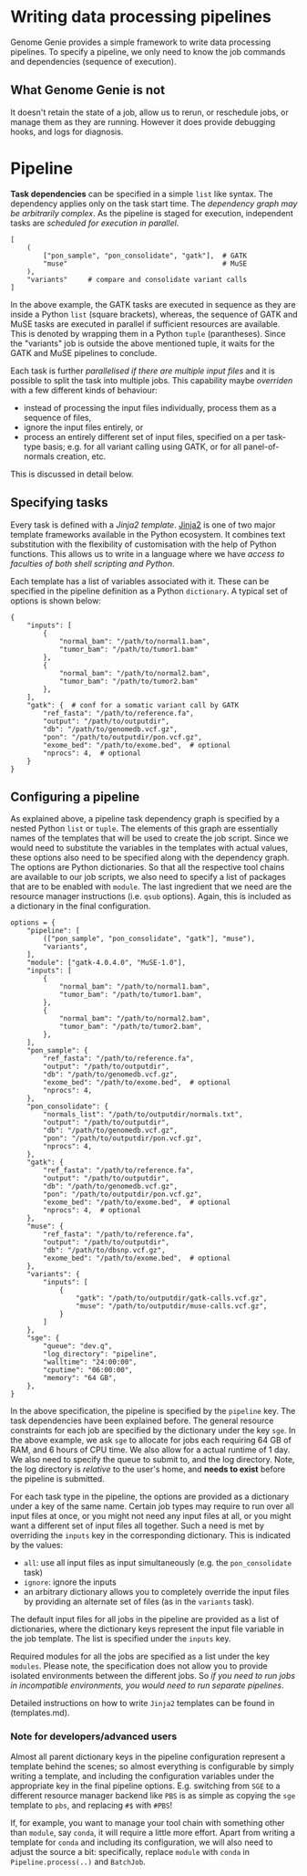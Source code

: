 # Writing data processing pipelines

Genome Genie provides a simple framework to write data processing
pipelines.  To specify a pipeline, we only need to know the job
commands and dependencies (sequence of execution).

## What Genome Genie is not

It doesn't retain the state of a job, allow us to rerun, or reschedule
jobs, or manage them as they are running.  However it does provide
debugging hooks, and logs for diagnosis.


# Pipeline

**Task dependencies** can be specified in a simple `list` like syntax.
The dependency applies only on the task start time.  The *dependency
graph may be arbitrarily complex*.  As the pipeline is staged for
execution, independent tasks are *scheduled for execution in
parallel*.

```
[
    (
        ["pon_sample", "pon_consolidate", "gatk"],  # GATK
        "muse"                                      # MuSE
    ),
    "variants"     # compare and consolidate variant calls
]
```

In the above example, the GATK tasks are executed in sequence as they
are inside a Python `list` (square brackets), whereas, the sequence of
GATK and MuSE tasks are executed in parallel if sufficient resources
are available.  This is denoted by wrapping them in a Python `tuple`
(parantheses).  Since the "variants" job is outside the above
mentioned tuple, it waits for the GATK and MuSE pipelines to conclude.

Each task is further *parallelised if there are multiple input files*
and it is possible to split the task into multiple jobs.  This
capability maybe *overriden* with a few different kinds of behaviour:

-   instead of processing the input files individually, process them as
    a sequence of files,
-   ignore the input files entirely, or
-   process an entirely different set of input files, specified on a per
    task-type basis; e.g. for all variant calling using GATK, or for all
    panel-of-normals creation, etc.

This is discussed in detail below.


## Specifying tasks

Every task is defined with a *Jinja2 template*.
[Jinja2](http://jinja.pocoo.org/docs/2.10/templates/) is one of two
major template frameworks available in the Python ecosystem.  It
combines text substitution with the flexibility of customisation with
the help of Python functions.  This allows us to write in a language
where we have *access to faculties of both shell scripting and
Python*.

Each template has a list of variables associated with it.  These can
be specified in the pipeline definition as a Python `dictionary`.  A
typical set of options is shown below:

```
{
    "inputs": [
        {
            "normal_bam": "/path/to/normal1.bam",
            "tumor_bam": "/path/to/tumor1.bam"
        },
        {
            "normal_bam": "/path/to/normal2.bam",
            "tumor_bam": "/path/to/tumor2.bam"
        },
    ],
    "gatk": {  # conf for a somatic variant call by GATK
        "ref_fasta": "/path/to/reference.fa",
        "output": "/path/to/outputdir",
        "db": "/path/to/genomedb.vcf.gz",
        "pon": "/path/to/outputdir/pon.vcf.gz",
        "exome_bed": "/path/to/exome.bed",  # optional
        "nprocs": 4,  # optional
    }
}
```


## Configuring a pipeline

As explained above, a pipeline task dependency graph is specified by a
nested Python `list` or `tuple`.  The elements of this graph are
essentially names of the templates that will be used to create the job
script.  Since we would need to substitute the variables in the
templates with actual values, these options also need to be specified
along with the dependency graph.  The options are Python dictionaries.
So that all the respective tool chains are available to our job
scripts, we also need to specify a list of packages that are to be
enabled with `module`.  The last ingredient that we need are the
resource manager instructions (i.e. `qsub` options).  Again, this is
included as a dictionary in the final configuration.

```
options = {
    "pipeline": [
        (["pon_sample", "pon_consolidate", "gatk"], "muse"),
        "variants",
    ],
    "module": ["gatk-4.0.4.0", "MuSE-1.0"],
    "inputs": [
        {
            "normal_bam": "/path/to/normal1.bam",
            "tumor_bam": "/path/to/tumor1.bam",
        },
        {
            "normal_bam": "/path/to/normal2.bam",
            "tumor_bam": "/path/to/tumor2.bam",
        },
    ],
    "pon_sample": {
        "ref_fasta": "/path/to/reference.fa",
        "output": "/path/to/outputdir",
        "db": "/path/to/genomedb.vcf.gz",
        "exome_bed": "/path/to/exome.bed",  # optional
        "nprocs": 4,
    },
    "pon_consolidate": {
        "normals_list": "/path/to/outputdir/normals.txt",
        "output": "/path/to/outputdir",
        "db": "/path/to/genomedb.vcf.gz",
        "pon": "/path/to/outputdir/pon.vcf.gz",
        "nprocs": 4,
    },
    "gatk": {
        "ref_fasta": "/path/to/reference.fa",
        "output": "/path/to/outputdir",
        "db": "/path/to/genomedb.vcf.gz",
        "pon": "/path/to/outputdir/pon.vcf.gz",
        "exome_bed": "/path/to/exome.bed",  # optional
        "nprocs": 4,  # optional
    },
    "muse": {
        "ref_fasta": "/path/to/reference.fa",
        "output": "/path/to/outputdir",
        "db": "/path/to/dbsnp.vcf.gz",
        "exome_bed": "/path/to/exome.bed",  # optional
    },
    "variants": {
        "inputs": [
            {
                "gatk": "/path/to/outputdir/gatk-calls.vcf.gz",
                "muse": "/path/to/outputdir/muse-calls.vcf.gz",
            }
        ]
    },
    "sge": {
        "queue": "dev.q",
        "log_directory": "pipeline",
        "walltime": "24:00:00",
        "cputime": "06:00:00",
        "memory": "64 GB",
    },
}
```

In the above specification, the pipeline is specified by the
`pipeline` key.  The task dependencies have been explained before.
The general resource constraints for each job are specified by the
dictionary under the key `sge`.  In the above example, we ask `sge` to
allocate for jobs each requiring 64 GB of RAM, and 6 hours of CPU
time.  We also allow for a actual runtime of 1 day.  We also need to
specify the queue to submit to, and the log directory.  Note, the log
directory is *relative* to the user's home, and **needs to exist**
before the pipeline is submitted.

For each task type in the pipeline, the options are provided as a
dictionary under a key of the same name.  Certain job types may
require to run over all input files at once, or you might not need any
input files at all, or you might want a different set of input files
all together.  Such a need is met by overriding the `inputs` key in
the corresponding dictionary.  This is indicated by the values:

- `all`: use all input files as input simultaneously (e.g. the
  `pon_consolidate` task)
- `ignore`: ignore the inputs
- an arbitrary dictionary allows you to completely override the input
  files by providing an alternate set of files (as in the `variants`
  task).

The default input files for all jobs in the pipeline are provided as a
list of dictionaries, where the dictionary keys represent the input
file variable in the job template.  The list is specified under the
`inputs` key.

Required modules for all the jobs are specified as a list under the
key `modules`.  Please note, the specification does not allow you to
provide isolated environments between the different jobs.  So *if you
need to run jobs in incompatible environments, you would need to run
separate pipelines*.

Detailed instructions on how to write `Jinja2` templates can be found
in (templates.md).

### Note for developers/advanced users

Almost all parent dictionary keys in the pipeline configuration
represent a template behind the scenes; so almost everything is
configurable by simply writing a template, and including the
configuration variables under the appropriate key in the final
pipeline options.  E.g. switching from `SGE` to a different resource
manager backend like `PBS` is as simple as copying the `sge` template
to `pbs`, and replacing `#$` with `#PBS`!

If, for example, you want to manage your tool chain with something
other than `module`, say `conda`, it will require a little more
effort.  Apart from writing a template for `conda` and including its
configuration, we will also need to adjust the source a bit:
specifically, replace `module` with `conda` in `Pipeline.process(..)`
and `BatchJob`.
